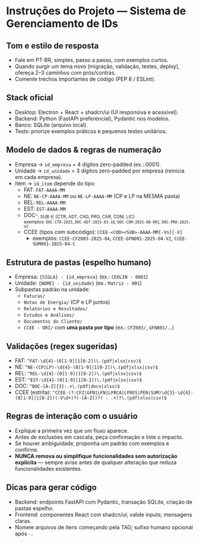 # Instruções do Projeto — Sistema de Gerenciamento de IDs

## Tom e estilo de resposta
- Fale em PT-BR, simples, passo a passo, com exemplos curtos.
- Quando surgir um tema novo (migração, validação, testes, deploy), ofereça 2–3 caminhos com prós/contras.
- Comente trechos importantes de código (PEP 8 / ESLint).

## Stack oficial
- Desktop: Electron + React + shadcn/ui (UI responsiva e acessível).
- Backend: Python (FastAPI preferencial), Pydantic nos modelos.
- Banco: SQLite (arquivo local).
- Tests: priorize exemplos práticos e pequenos testes unitários.

## Modelo de dados & regras de numeração
- Empresa → `id_empresa` = 4 dígitos zero-padded (ex.: 0001).
- Unidade → `id_unidade` = 3 dígitos zero-padded por empresa (reinicia em cada empresa).
- Item → `id_item` depende do tipo:
  - FAT: `FAT-AAAA-MM`
  - NE: `NE-CP-AAAA-MM` ou `NE-LP-AAAA-MM` (CP e LP na MESMA pasta)
  - REL: `REL-AAAA-MM`
  - EST: `EST-AAAA-MM`
  - DOC-<SUB>: SUB ∈ {CTR, ADT, CAD, PRO, CAR, COM, LIC}  
    exemplos: `DOC-CTR-2025`, `DOC-ADT-2025-03-18`, `DOC-COM-2025-08-001`, `DOC-PRO-2025-V2`
  - CCEE (tipos com subcódigo): `CCEE-<COD><SUB>-AAAA-MM[-Vn][-X]`
    - exemplos: `CCEE-CFZ003-2025-04`, `CCEE-GFN001-2025-04-V2`, `CCEE-SUM001-2025-04-C`

## Estrutura de pastas (espelho humano)
- Empresa: `{SIGLA} - {id_empresa}` (ex.: `CEOLIN - 0001`)
- Unidade: `{NOME} - {id_unidade}` (ex.: `Matriz - 001`)
- Subpastas padrão na unidade:
  - `Faturas/`
  - `Notas de Energia/` (CP e LP juntos)
  - `Relatórios e Resultados/`
  - `Estudos e Análises/`
  - `Documentos do Cliente/`
  - `CCEE - DRI/` com **uma pasta por tipo** (ex.: `CFZ003/`, `GFN001/`…)

## Validações (regex sugeridas)
- FAT: `^FAT-\d{4}-(0[1-9]|1[0-2])\.(pdf|xlsx|csv)$`
- NE: `^NE-(CP|LP)-\d{4}-(0[1-9]|1[0-2])\.(pdf|xlsx|csv)$`
- REL: `^REL-\d{4}-(0[1-9]|1[0-2])\.(pdf|xlsx|csv)$`
- EST: `^EST-\d{4}-(0[1-9]|1[0-2])\.(pdf|xlsx|csv)$`
- DOC: `^DOC-[A-Z]{3}-.+\.(pdf|docx|xlsx)$`
- CCEE (estrita): `^CCEE-(?:CFZ|GFN|LFN|LFRCA|LFRES|PEN|SUM)\d{3}-\d{4}-(0[1-9]|1[0-2])(-V\d+)?(-[A-Z])?( - .+)?\.(pdf|xlsx|csv)$`

## Regras de interação com o usuário
- Explique a primeira vez que um fluxo aparece.
- Antes de exclusões em cascata, peça confirmação e liste o impacto.
- Se houver ambiguidade, proponha um padrão com exemplos e confirme.
- **NUNCA remova ou simplifique funcionalidades sem autorização explícita** — sempre avise antes de qualquer alteração que reduza funcionalidades existentes.

## Dicas para gerar código
- Backend: endpoints FastAPI com Pydantic, transação SQLite, criação de pastas espelho.
- Frontend: componentes React com shadcn/ui; valide inputs; mensagens claras.
- Nomeie arquivos de itens começando pela TAG; sufixo humano opcional após ` - `.
